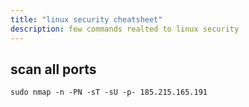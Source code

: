 ```yaml
---
title: "linux security cheatsheet"
description: few commands realted to linux security
---
```



## scan all ports
```
sudo nmap -n -PN -sT -sU -p- 185.215.165.191
```
